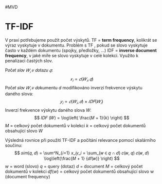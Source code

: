 #MVD 
# TF-IDF
V praxi potřebujeme použít počet výskytů. 
TF = **term frequency**, kolikrát se výraz vyskytuje v dokumentu. Problém s TF , pokud se slovo vyskytuje často v každém dokumentu (spojky, předložky, …)
IDF = **inverse document frequency**, v jaké míře se slovo vyskytuje v celé kolekci. Využito k penalizaci častých slov.

P𝑜č𝑒𝑡 𝑠𝑙𝑜𝑣 $𝑊_𝑖$ 𝑣 𝑑𝑜𝑡𝑎𝑧𝑢 $𝑞$:
$$
𝑥_𝑖 = 𝑐 (𝑊_𝑖 , 𝑞) 
$$
P𝑜č𝑒𝑡 𝑠𝑙𝑜𝑣 $𝑊_𝑖$ 𝑣 𝑑𝑜kumentu $d$ modifikováno inverzí frekvence výskytu daného slova:
$$
𝑦_𝑖 = 𝑐(𝑊_𝑖 , 𝑑) × 𝐼𝐷𝐹(𝑊_𝑖) 
$$
Inverzí frekvence výskytu daného slova $W$:
$$
𝐼𝐷𝐹 (𝑊) = \log\left( \frac{𝑀 + 1}{𝑘} \right) 
$$
$M$ = celkový počet dokumentů v kolekci 
$k$ = celkový počet dokumentů obsahující slovo $W$

Výsledná rovnice při použití TF-IDF a počítání relevance pomocí skalárního součinu: 
$$
𝑠𝑖𝑚(𝑞, 𝑑) = \sum^N_{𝑖=1} 𝑥_𝑖𝑦_𝑖 = \sum_{𝑤 ∈ 𝑞 ∩ 𝑑} 𝑐(𝑤, 𝑞) 𝑐(𝑤, 𝑑) \log\left(\frac{𝑀 + 1} {𝑑𝑓(𝑤)} \right) 
$$
$w$ = word (slovo)
$q$ = query (dotaz)
$d$ = document
$M$ = celkový počet dokumentů v kolekci 
$df(w)$ = celkový počet dokumentů obsahující slovo w (document frequency)